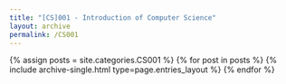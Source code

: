 ```yaml
---
title: "[CS]001 - Introduction of Computer Science"
layout: archive
permalink: /CS001
---
```



{% assign posts = site.categories.CS001 %}
{% for post in posts %} {% include archive-single.html type=page.entries_layout %} {% endfor %}

